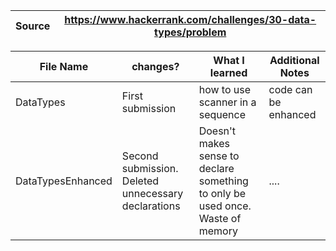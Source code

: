 
|Source|https://www.hackerrank.com/challenges/30-data-types/problem |
|--------|-------|

|File Name|changes?|What I learned|Additional Notes|
|---------|---------|---------|-------|
|DataTypes|First submission|how to use scanner in a sequence|code can be enhanced|
|DataTypesEnhanced|Second submission. Deleted unnecessary declarations|Doesn't makes sense to declare something to only be used once. Waste of memory|....|
